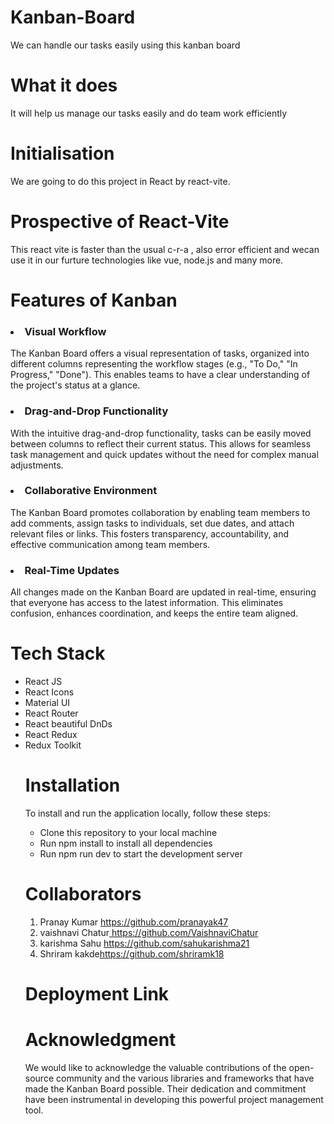 # Kanban-Board
We can handle our tasks easily using this kanban board
# What it does
It will help us manage our tasks easily and do team work efficiently
# Initialisation
We are going to do this project in React by react-vite.
# Prospective of React-Vite
This react vite is faster than the usual c-r-a , also error efficient and wecan use it in our furture technologies like vue, node.js and many more. 
<h1>Features of Kanban</h1>
<h3><li>Visual Workflow</li></h3>
The Kanban Board offers a visual representation of tasks, organized into different columns representing the workflow stages (e.g., "To Do," "In Progress," "Done"). This enables teams to have a clear understanding of the project's status at a glance.
<h3><li>Drag-and-Drop Functionality</li></h3>
With the intuitive drag-and-drop functionality, tasks can be easily moved between columns to reflect their current status. This allows for seamless task management and quick updates without the need for complex manual adjustments.
<h3><li>Collaborative Environment</li></h3>
The Kanban Board promotes collaboration by enabling team members to add comments, assign tasks to individuals, set due dates, and attach relevant files or links. This fosters transparency, accountability, and effective communication among team members.
<h3><li>Real-Time Updates</li></h3>
 All changes made on the Kanban Board are updated in real-time, ensuring that everyone has access to the latest information. This eliminates confusion, enhances coordination, and keeps the entire team aligned.
 <h1> Tech Stack </h1>
 <ul>
  <li>React JS</li>
  <li>React Icons</li>
  <li>Material UI</li>
  <li>React Router</li>
  <li>React beautiful DnDs</li>
  <li>React Redux</li>
  <li>Redux Toolkit</li>
  <h1>Installation</h1>
To install and run the application locally, follow these steps:
<ul>
<li>Clone this repository to your local machine</li>
<li>Run npm install to install all dependencies</li>
<li>Run npm run dev to start the development server</li>
</ul>
  <h1>Collaborators</h1>
 <ol>
<li>Pranay Kumar <a href="https://github.com/pranayak47/"> https://github.com/pranayak47</a> </li>
<li>vaishnavi Chatur<a href="https://github.com/VaishnaviChatur"> https://github.com/VaishnaviChatur</a></li>
<li>karishma Sahu <a href="https://github.com/sahukarishma21"> https://github.com/sahukarishma21</a></li>
 <li>Shriram kakde<a href="https://github.com/shriramk18">https://github.com/shriramk18</a></li>
</ol>
  <h1>Deployment Link </h1>
  <h1>Acknowledgment</h1>
  We would like to acknowledge the valuable contributions of the open-source community and the various libraries and frameworks that have made the Kanban Board possible. Their dedication and commitment have been instrumental in developing this powerful project management tool.
